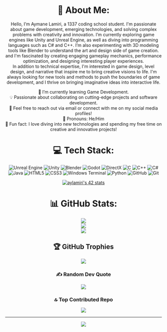 <div align="center">

# 💫 About Me:
Hello, I’m Aymane Lamiri, a 1337 coding school student. I'm passionate about game development, emerging technologies, and solving complex problems with creativity and innovation. I’m currently exploring game engines like Unity and Unreal Engine, as well as diving into programming languages such as C# and C++. I’m also experimenting with 3D modeling tools like Blender to understand the art and design side of game creation. and I'm fascinated by creating engaging gameplay mechanics, performance optimization, and designing interesting player experiences.<br>
In addition to technical expertise, I'm interested in game design, level design, and narrative that inspire me to bring creative visions to life. I'm always looking for new tools and methods to push the boundaries of game development, and I thrive on bringing imaginative ideas into interactive life.<br>

🌱 I’m currently learning Game Development.<br>
💡 Passionate about collaborating on cutting-edge projects and software development.<br>
📧 Feel free to reach out via email or connect with me on my social media profiles!<br>
👨 Pronouns: He/Him<br>
🚀 Fun fact: I love diving into new technologies and spending my free time on creative and innovative projects!

# 💻 Tech Stack:
![Unreal Engine](https://img.shields.io/badge/Unreal%20Engine-0E1128?style=for-the-badge&logo=unrealengine&logoColor=white)
![Unity](https://img.shields.io/badge/Unity-000000?style=for-the-badge&logo=unity&logoColor=white)
![Blender](https://img.shields.io/badge/Blender-F5792A?style=for-the-badge&logo=blender&logoColor=white)
![Godot](https://img.shields.io/badge/Godot-478CBF?style=for-the-badge&logo=godotengine&logoColor=white)
![DirectX](https://img.shields.io/badge/DirectX-0078D4?style=for-the-badge&logo=directx&logoColor=white)
![C](https://img.shields.io/badge/c-%2300599C.svg?style=for-the-badge&logo=c&logoColor=white)
![C++](https://img.shields.io/badge/c++-%2300599C.svg?style=for-the-badge&logo=c%2B%2B&logoColor=white)
![C#](https://img.shields.io/badge/C%23-239120?style=for-the-badge&logo=c-sharp&logoColor=white)
![Java](https://img.shields.io/badge/java-%23ED8B00.svg?style=for-the-badge&logo=openjdk&logoColor=white) 
![HTML5](https://img.shields.io/badge/html5-%23E34F26.svg?style=for-the-badge&logo=html5&logoColor=white) 
![CSS3](https://img.shields.io/badge/css3-%231572B6.svg?style=for-the-badge&logo=css3&logoColor=white) 
![Windows Terminal](https://img.shields.io/badge/Windows%20Terminal-%234D4D4D.svg?style=for-the-badge&logo=windows-terminal&logoColor=white) 
![Python](https://img.shields.io/badge/python-3670A0?style=for-the-badge&logo=python&logoColor=ffdd54) 
![GitHub](https://img.shields.io/badge/github-%23121011.svg?style=for-the-badge&logo=github&logoColor=white) 
![Git](https://img.shields.io/badge/git-%23F05033.svg?style=for-the-badge&logo=git&logoColor=white)

<p align="center">
<a href="https://github.com/aylamiri/badge42"><img src="https://badge.mediaplus.ma/black/aylamiri" alt="aylamiri's 42 stats" /></a>
</p>

# 📊 GitHub Stats:
![](https://github-readme-stats.vercel.app/api?username=LMAymane&theme=tokyonight&hide_border=false&include_all_commits=true&count_private=true)  
![](https://github-readme-streak-stats.herokuapp.com/?user=LMAymane&theme=tokyonight&hide_border=false)  
![](https://github-readme-stats.vercel.app/api/top-langs/?username=LMAymane&theme=tokyonight&hide_border=false&include_all_commits=true&count_private=true&layout=compact)

## 🏆 GitHub Trophies
![](https://github-profile-trophy.vercel.app/?username=LMAymane&theme=tokyonight&no-frame=false&no-bg=false&margin-w=4)

### ✍️ Random Dev Quote
![](https://quotes-github-readme.vercel.app/api?type=vertical&theme=tokyonight)

### 🔝 Top Contributed Repo
![](https://github-contributor-stats.vercel.app/api?username=LMAymane&limit=5&theme=tokyonight&combine_all_yearly_contributions=true)

---
[![](https://visitcount.itsvg.in/api?id=LMAymane&icon=0&color=0)](https://visitcount.itsvg.in)

</div>
